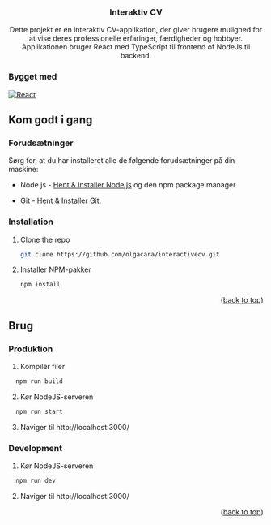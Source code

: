 <a id="readme-top"></a>

<h3 align="center">Interaktiv CV</h3>

  <p align="center">
    Dette projekt er en interaktiv CV-applikation, der giver brugere mulighed for at vise deres professionelle erfaringer, færdigheder og hobbyer. Applikationen bruger React med TypeScript til frontend of NodeJs til backend.
  </p>
</div>


### Bygget med

[![React][React.js]][React-url]

## Kom godt i gang

### Forudsætninger

Sørg for, at du har installeret alle de følgende forudsætninger på din maskine:

* Node.js - [Hent & Installer Node.js](https://nodejs.org/en/download/) og den npm package manager.

* Git - [Hent & Installer Git](https://git-scm.com/downloads).

### Installation

1. Clone the repo
   ```sh
   git clone https://github.com/olgacara/interactivecv.git
   ```
2. Installer NPM-pakker
   ```sh
   npm install
   ```

<p align="right">(<a href="#readme-top">back to top</a>)</p>


<!-- USAGE EXAMPLES -->
## Brug

### Produktion

1. Kompilér filer
```sh
  npm run build
```

2. Kør NodeJS-serveren
```sh
  npm run start
```

3. Naviger til http://localhost:3000/

### Development

1. Kør NodeJS-serveren
```sh
  npm run dev
```

2. Naviger til http://localhost:3000/

<p align="right">(<a href="#readme-top">back to top</a>)</p>

<!-- MARKDOWN LINKS & IMAGES -->
<!-- https://www.markdownguide.org/basic-syntax/#reference-style-links -->
[React.js]: https://img.shields.io/badge/React-20232A?style=for-the-badge&logo=react&logoColor=61DAFB
[React-url]: https://reactjs.org/